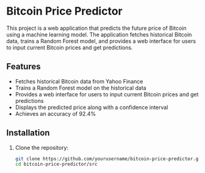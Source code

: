 # Bitcoin Price Predictor

This project is a web application that predicts the future price of Bitcoin using a machine learning model. The application fetches historical Bitcoin data, trains a Random Forest model, and provides a web interface for users to input current Bitcoin prices and get predictions.

## Features

- Fetches historical Bitcoin data from Yahoo Finance
- Trains a Random Forest model on the historical data
- Provides a web interface for users to input current Bitcoin prices and get predictions
- Displays the predicted price along with a confidence interval
- Achieves an accuracy of 92.4%

## Installation

1. Clone the repository:

   ```bash
   git clone https://github.com/yourusername/bitcoin-price-predictor.git
   cd bitcoin-price-predictor/src
